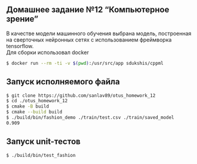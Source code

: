## Домашнее задание №12 “Компьютерное зрение”  
В качестве модели машинного обучения выбрана модель, построенная на сверточных нейронных сетях с использованием фреймворка tensorflow.  
Для сборки использовал docker  
```bash  
$ docker run --rm -ti -v $(pwd):/usr/src/app sdukshis/cppml  
```  
## Запуск исполняемого файла  
```bash  
$ git clone https://github.com/sanlav89/otus_homework_12  
$ cd ./otus_homework_12  
$ cmake -B build  
$ cmake --build build  
$ ./build/bin/fashion_demo ./train/test.csv ./train/saved_model  
0.909  
```  
## Запуск unit-тестов  
```bash  
$ ./build/bin/test_fashion  
```  
